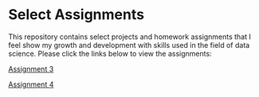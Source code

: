 
# Select Assignments

This repository contains select projects and homework assignments that I feel show my growth and development with skills used in the field of data science.
Please click the links below to view the assignments:

[Assignment 3](https://nbviewer.jupyter.org/github/kylejlynch/Select_Assignments/blob/master/Assignment3.ipynb)

[Assignment 4](https://nbviewer.jupyter.org/github/kylejlynch/Select_Assignments/blob/master/Assignment4.ipynb)
